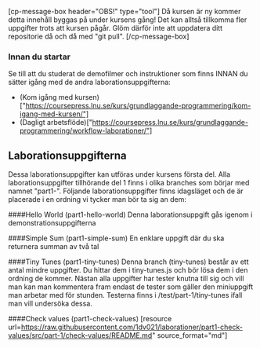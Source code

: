 [cp-message-box header="OBS!" type="tool"]
Då kursen är ny kommer detta innehåll byggas på under kursens gång! 
Det kan alltså tillkomma fler uppgifter trots att kursen pågår.
Glöm därför inte att uppdatera ditt repositorie då och då med "git pull".
[/cp-message-box]

### Innan du startar
Se till att du studerat de demofilmer och instruktioner som finns INNAN du sätter igång med de andra laborationsuppgifterna:
- (Kom igång med kursen)["https://coursepress.lnu.se/kurs/grundlaggande-programmering/kom-igang-med-kursen/"]
- (Dagligt arbetsflöde)["https://coursepress.lnu.se/kurs/grundlaggande-programmering/workflow-laborationer/"]


## Laborationsuppgifterna
Dessa laborationsuppgifter kan utföras under kursens första del. Alla laborationsuppgifter tillhörande del 1 finns i olika branches som börjar med namnet "part1-". Följande laborationsuppgifter finns idagsläget och de är placerade i en ordning vi tycker man bör ta sig an dem:

####Hello World  (part1-hello-world)
Denna laborationsuppgift gås igenom i demonstrationsuppgifterna

####Simple Sum (part1-simple-sum)
En enklare uppgift där du ska returnera summan av två tal

####Tiny Tunes (part1-tiny-tunes)
Denna branch (tiny-tunes) består av ett antal mindre uppgifter. Du hittar dem i tiny-tunes.js och bör lösa dem i den ordning de kommer. Nästan alla uppgifter har tester knutna till sig och vill man kan man kommentera fram endast de tester som gäller den miniuppgift man arbetar med för stunden. Testerna finns i /test/part-1/tiny-tunes ifall man vill undersöka dessa.

####Check values (part1-check-values)
[resource url=https://raw.githubusercontent.com/1dv021/laborationer/part1-check-values/src/part-1/check-values/README.md" source_format="md"]